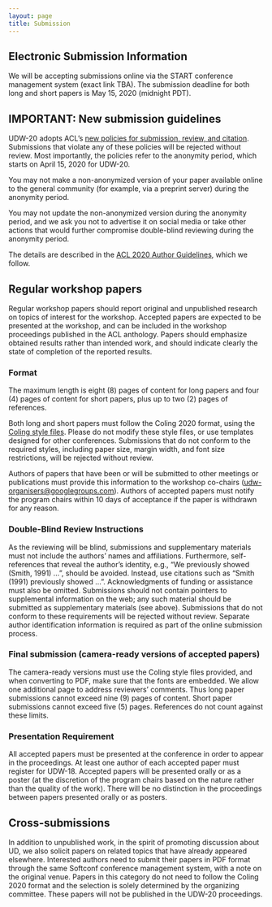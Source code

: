 ```yaml
---
layout: page
title: Submission
---
```

## Electronic Submission Information

We will be accepting submissions online via the START conference management system (exact link TBA). The submission deadline for both long and short papers is May 15, 2020 (midnight PDT).

## IMPORTANT: New submission guidelines

UDW-20 adopts ACL’s [new policies for submission, review, and citation](https://www.aclweb.org/portal/content/new-policies-submission-review-and-citation). Submissions that violate any of these policies will be rejected without review. Most importantly, the policies refer to the anonymity period, which starts on April 15, 2020 for UDW-20.

You may not make a non-anonymized version of your paper available online to the general community (for example, via a preprint server) during the anonymity period.

You may not update the non-anonymized version during the anonymity period, and we ask you not to advertise it on social media or take other actions that would further compromise double-blind reviewing during the anonymity period.

The details are described in the [ACL 2020 Author Guidelines](https://acl2020.org/calls/papers/#important-anonymity-period),  which we follow.


## Regular workshop papers

Regular workshop papers should report original and unpublished research on topics of interest for the workshop. Accepted papers are expected to be presented at the workshop, and can be included in the workshop proceedings published in the ACL anthology. Papers should emphasize obtained results rather than intended work, and should indicate clearly the state of completion of the reported results.

### Format

The maximum length is eight (8) pages of content for long papers and four (4) pages of content for short papers, plus up to two (2) pages of references.

Both long and short papers must follow the Coling 2020 format, using the [Coling style files](https://coling2020.org/coling2020.zip). Please do not modify these style files, or use templates designed for other conferences. Submissions that do not conform to the required styles, including paper size, margin width, and font size restrictions, will be rejected without review.

Authors of papers that have been or will be submitted to other meetings or publications must provide this information to the workshop co-chairs (udw-organisers@googlegroups.com). Authors of accepted papers must notify the program chairs within 10 days of acceptance if the paper is withdrawn for any reason.

### Double-Blind Review Instructions
As the reviewing will be blind, submissions and supplementary materials must not include the authors’ names and affiliations. Furthermore, self-references that reveal the author’s identity, e.g., “We previously showed (Smith, 1991) …”, should be avoided. Instead, use citations such as “Smith (1991) previously showed …”. Acknowledgments of funding or assistance must also be omitted. Submissions should not contain pointers to supplemental information on the web; any such material should be submitted as supplementary materials (see above). Submissions that do not conform to these requirements will be rejected without review. Separate author identification information is required as part of the online submission process.

### Final submission (camera-ready versions of accepted papers)
The camera-ready versions must use the Coling style files provided, and when converting to PDF, make sure that the fonts are embedded. We allow one additional page to address reviewers’ comments. Thus long paper submissions cannot exceed nine (9) pages of content. Short paper submissions cannot exceed five (5) pages. References do not count against these limits.

### Presentation Requirement
All accepted papers must be presented at the conference in order to appear in the proceedings. At least one author of each accepted paper must register for UDW-18. Accepted papers will be presented orally or as a poster (at the discretion of the program chairs based on the nature rather than the quality of the work). There will be no distinction in the proceedings between papers presented orally or as posters.

## Cross-submissions
In addition to unpublished work, in the spirit of promoting discussion about UD, we also solicit papers on related topics that have already appeared elsewhere. Interested authors need to submit their papers in PDF format through the same Softconf conference management system, with a note on the original venue. Papers in this category do not need to follow the Coling 2020 format and the selection is solely determined by the organizing committee. These papers will not be published in the UDW-20 proceedings.





